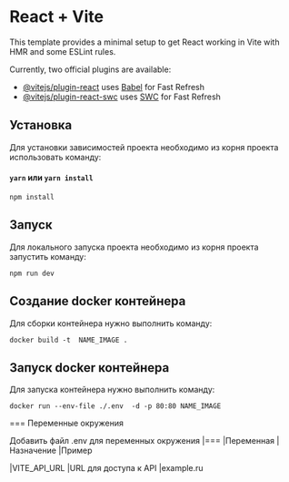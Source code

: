 # React + Vite

This template provides a minimal setup to get React working in Vite with HMR and some ESLint rules.

Currently, two official plugins are available:

- [@vitejs/plugin-react](https://github.com/vitejs/vite-plugin-react/blob/main/packages/plugin-react/README.md) uses [Babel](https://babeljs.io/) for Fast Refresh
- [@vitejs/plugin-react-swc](https://github.com/vitejs/vite-plugin-react-swc) uses [SWC](https://swc.rs/) for Fast Refresh


## Установка

Для установки зависимостей проекта необходимо из корня проекта использовать команду:

#### `yarn` или `yarn install`

```
npm install
```

## Запуск

Для локального запуска проекта необходимо из корня проекта запустить команду:

```
npm run dev
```

## Создание docker контейнера

Для сборки контейнера нужно выполнить команду:

```
docker build -t  NAME_IMAGE .
```

## Запуск docker контейнера

Для запуска контейнера нужно выполнить команду:

```
docker run --env-file ./.env  -d -p 80:80 NAME_IMAGE

```

=== Переменные окружения

Добавить файл .env для переменных окружения
|===
|Переменная |Назначение |Пример

|VITE_API_URL
|URL для доступа к API
|example.ru
